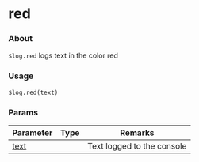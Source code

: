 # red

### About

`$log.red` logs text in the color red

### Usage

`$log.red(text)`

### Params

<table><thead><tr><th>Parameter</th><th data-type="select">Type</th><th>Remarks</th></tr></thead><tbody><tr><td><a href="code/params/text.md">text</a></td><td></td><td>Text logged to the console</td></tr></tbody></table>
